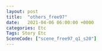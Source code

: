 ```yaml
---
layout: post
title:  "others_free97"
date:   2021-04-06 06:00:00 +0000
categories: Etc
Tags: Story Etc
SceneCode: ["scene_free97_q1_s20"]
---
```

